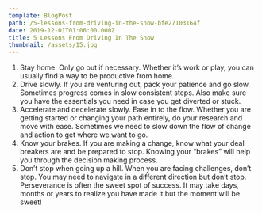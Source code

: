 ```yaml
---
template: BlogPost
path: /5-lessons-from-driving-in-the-snow-bfe27103164f
date: 2019-12-01T01:06:00.000Z
title: 5 Lessons From Driving In The Snow
thumbnail: /assets/15.jpg
---
```

<!--StartFragment-->

1. Stay home. Only go out if necessary. Whether it’s work or play, you can usually find a way to be productive from home.
2. Drive slowly. If you are venturing out, pack your patience and go slow. Sometimes progress comes in slow consistent steps. Also make sure you have the essentials you need in case you get diverted or stuck.
3. Accelerate and decelerate slowly. Ease in to the flow. Whether you are getting started or changing your path entirely, do your research and move with ease. Sometimes we need to slow down the flow of change and action to get where we want to go.
4. Know your brakes. If you are making a change, know what your deal breakers are and be prepared to stop. Knowing your “brakes” will help you through the decision making process.
5. Don’t stop when going up a hill. When you are facing challenges, don’t stop. You may need to navigate in a different direction but don’t stop. Perseverance is often the sweet spot of success. It may take days, months or years to realize you have made it but the moment will be sweet!

<!--EndFragment-->
